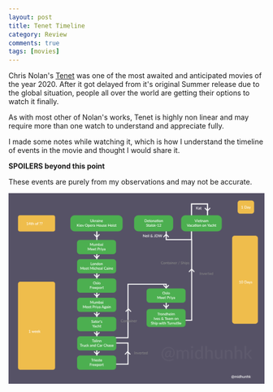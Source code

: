 ```yaml
---
layout: post
title: Tenet Timeline
category: Review
comments: true
tags: [movies]
---
```

Chris Nolan's [Tenet](https://www.imdb.com/title/tt6723592/?ref_=nv_sr_srsg_0) was one of the most awaited and anticipated movies of the year 2020. 
After it got delayed from it's original Summer release due to the global situation, people all over the world are getting their options to watch it finally.  

As with most other of Nolan's works, Tenet is highly non linear and may require more than one watch to understand and appreciate fully.  

I made some notes while watching it, which is how I understand the timeline of events in the movie and thought I would share it.  

<strong>SPOILERS beyond this point</strong>
<!-- more -->
These events are purely from my observations and may not be accurate.  

<img src="/public/images/2020/12/tenet_timeline.png" alt="Tenet Timeline" />
